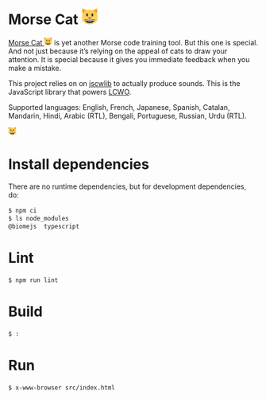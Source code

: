 # Morse Cat <img src="src/cat.svg" height="32">

[Morse Cat <img src="src/cat.svg" height="16">](https://morse.cat) is yet another Morse code training tool.
But this one is special.
And not just because it’s relying on the appeal of cats to draw your attention.
It is special because it gives you immediate feedback when you make a mistake.

This project relies on on [jscwlib](https://fkurz.net/ham/jscwlib.html) to actually produce sounds.
This is the JavaScript library that powers [LCWO](https://lcwo.net/).

Supported languages: English, French, Japanese, Spanish, Catalan, Mandarin, Hindi, Arabic (RTL), Bengali, Portuguese, Russian, Urdu (RTL).

<img src="src/cat.svg" height="16">

# Install dependencies

There are no runtime dependencies, but for development dependencies, do:

```
$ npm ci
$ ls node_modules
@biomejs  typescript
```

# Lint

```
$ npm run lint
```

# Build

```
$ :
```

# Run

```
$ x-www-browser src/index.html
```
